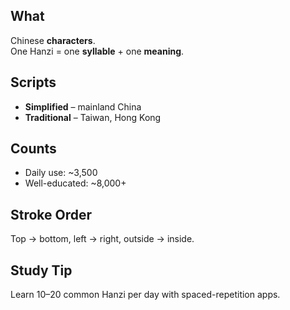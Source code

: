 ## What
Chinese **characters**.  
One Hanzi = one **syllable** + one **meaning**.

## Scripts
- **Simplified** – mainland China  
- **Traditional** – Taiwan, Hong Kong

## Counts
- Daily use: ~3,500  
- Well-educated: ~8,000+

## Stroke Order
Top → bottom, left → right, outside → inside.

## Study Tip
Learn 10–20 common Hanzi per day with spaced-repetition apps.
